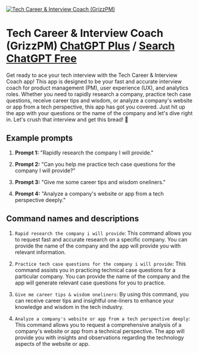
[![Tech Career & Interview Coach (GrizzPM)](https://files.oaiusercontent.com/file-KrTDOjJvGIWEnnXpHpQXGcid?se=2123-10-19T02%3A16%3A41Z&sp=r&sv=2021-08-06&sr=b&rscc=max-age%3D31536000%2C%20immutable&rscd=attachment%3B%20filename%3Dprofile.png&sig=y3HgaN8qI5Y/QNTZV/ckzdQ/bqWG67uvGZzEey4R8Hs%3D)](https://chat.openai.com/g/g-2He8U07Wh-tech-career-interview-coach-grizzpm)

# Tech Career & Interview Coach (GrizzPM) [ChatGPT Plus](https://chat.openai.com/g/g-2He8U07Wh-tech-career-interview-coach-grizzpm) / [Search ChatGPT Free](https://gptcall.net/index.html#/?search=Tech%20Career%20%26%20Interview%20Coach%20(GrizzPM))

Get ready to ace your tech interview with the Tech Career & Interview Coach app! This app is designed to be your fast and accurate interview coach for product management (PM), user experience (UX), and analytics roles. Whether you need to rapidly research a company, practice tech case questions, receive career tips and wisdom, or analyze a company's website or app from a tech perspective, this app has got you covered. Just hit up the app with your questions or the name of the company and let's dive right in. Let's crush that interview and get this bread! 🚀

## Example prompts

1. **Prompt 1:** "Rapidly research the company I will provide."

2. **Prompt 2:** "Can you help me practice tech case questions for the company I will provide?"

3. **Prompt 3:** "Give me some career tips and wisdom oneliners."

4. **Prompt 4:** "Analyze a company's website or app from a tech perspective deeply."

## Command names and descriptions

1. `Rapid research the company i will provide`: This command allows you to request fast and accurate research on a specific company. You can provide the name of the company and the app will provide you with relevant information.

2. `Practice tech case questions for the company i will provide`: This command assists you in practicing technical case questions for a particular company. You can provide the name of the company and the app will generate relevant case questions for you to practice.

3. `Give me career tips & wisdom oneliners`: By using this command, you can receive career tips and insightful one-liners to enhance your knowledge and wisdom in the tech industry.

4. `Analyze a company's website or app from a tech perspective deeply`: This command allows you to request a comprehensive analysis of a company's website or app from a technical perspective. The app will provide you with insights and observations regarding the technology aspects of the website or app.


